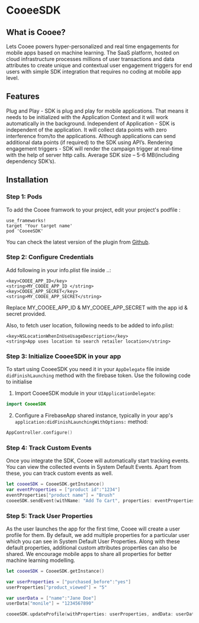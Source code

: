 # CooeeSDK

## What is Cooee?

Lets Cooee powers hyper-personalized and real time engagements for mobile apps based on machine learning. The SaaS platform, hosted on cloud infrastructure processes millions of user transactions and data attributes to create unique and contextual user engagement triggers for end users with simple SDK integration that requires no coding at mobile app level.

## Features

Plug and Play - SDK is plug and play for mobile applications. That means it needs to be initialized with the Application Context and it will work automatically in the background.
Independent of Application - SDK is independent of the application. It will collect data points with zero interference from/to the applications. Although applications can send additional data points (if required) to the SDK using API’s.
Rendering engagement triggers - SDK will render the campaign trigger at real-time with the help of server http calls.
Average SDK size – 5-6 MB(including dependency SDK’s).

## Installation

### Step 1: Pods

To add the Cooee framwork to your project, edit your project's podfile :

```
use_frameworks!
target 'Your target name'
pod 'CooeeSDK'
```
You can check the latest version of the plugin from [Github](https://github.com/suriForIOS/Cooee).

### Step 2: Configure Credentials

Add following in your info.plist file inside  <dict>..</dict>:

```
<key>COOEE_APP_ID</key>
<string>MY_COOEE_APP_ID </string>
<key>COOEE_APP_SECRET</key>
<string>MY_COOEE_APP_SECRET</string>
```

Replace MY_COOEE_APP_ID & MY_COOEE_APP_SECRET with the app id & secret provided.

Also, to fetch user location, following needs to be added to info.plist:

```
<key>NSLocationWhenInUseUsageDescription</key>
<string>App uses location to search retailer location</string>
```

### Step 3: Initialize CooeeSDK in your app

To start using CooeeSDK you need it in your `AppDelegate` file inside `didFinishLaunching` method with the firebase token. Use the following code to initialise

1. Import CooeeSDK module in your `UIApplicationDelegate`:
```swift
import CooeeSDK
```

2. Configure a FirebaseApp shared instance, typically in your app's `application:didFinishLaunchingWithOptions:` method:

```swift
AppController.configure()
```
### Step 4: Track Custom Events

Once you integrate the SDK, Cooee will automatically start tracking events. You can view the collected events in System Default Events. Apart from these, you can track custom events as well.

```swift
let cooeeSDK = CooeeSDK.getInstance()
var eventProperties = ["product id":"1234"]
eventProperties["product name"] = "Brush"
cooeeSDK.sendEvent(withName: "Add To Cart", properties: eventProperties)
```

### Step 5: Track User Properties

As the user launches the app for the first time, Cooee will create a user profile for them. By default, we add multiple properties for a particular user which you can see in System Default User Properties. Along with these default properties, additional custom attributes properties can also be shared. We encourage mobile apps to share all properties for better machine learning modelling.


```swift
let cooeeSDK = CooeeSDK.getInstance()

var userProperties = ["purchased_before":"yes"]
userProperties["product_viewed"] = "5"

var userData = ["name":"Jane Doe"]
userData["monile"] = "1234567890"

cooeeSDK.updateProfile(withProperties: userProperties, andData: userData)
```
